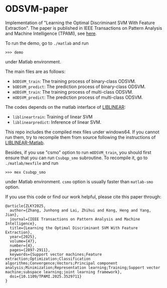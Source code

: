 # ODSVM-paper
Implementation of "Learning the Optimal Discriminant SVM With Feature Extraction". The paper is published in IEEE Transactions on Pattern Analysis and Machine Intelligence (TPAMI), see [here](https://doi:10.1109/TPAMI.2025.3529711).

To run the demo, go to `./matlab` and run
```[matlab]
>>> demo
```
under Matlab environment.

The main files are as follows:
- `bODSVM_train`: The training process of binary-class ODSVM.
- `bODSVM_predict`: The prediction process of binary-class ODSVM.
- `mODSVM_train`: The training process of multi-class ODSVM. 
- `mODSVM_predict`: The prediction process of multi-class ODSVM.

The codes depends on the matlab interface of [LIBLINEAR](https://github.com/cjlin1/liblinear):
- `liblineartrain`: Training of linear SVM
- `liblinearpredict`: Inference of linear SVM.

This repo includes the compiled mex files under windows64.
If you cannot run them, try to recompile them from source following the instructions of [LIBLINEAR-Matlab](https://github.com/cjlin1/liblinear/tree/master/matlab).

Besides, if you use "csmo" option to run `mODSVM_train`, you should first ensure that you can run `Csubqp_smo` subroutine.
To recompile it, go to `./matlab/mexfile` and run 
```[matlab]
>>> mex Csubqp_smo
```
under Matlab environment.
`csmo` option is usually faster than `matlab-smo` option.

If you use this code or find our work helpful, please cite this paper through:
```[LaTeX]
@article{ZLKY2025,
  author={Zhang, Junhong and Lai, Zhihui and Kong, Heng and Yang, Jian},
  journal={IEEE Transactions on Pattern Analysis and Machine Intelligence}, 
  title={Learning the Optimal Discriminant SVM With Feature Extraction}, 
  year={2025},
  volume={47},
  number={4},
  pages={2897-2911},
  keywords={Support vector machines;Feature extraction;Optimization;Classification algorithms;Convergence;Vectors;Principal component analysis;Minimization;Representation learning;Training;Support vector machine;subspace learning;joint learning framework},
  doi={10.1109/TPAMI.2025.3529711}
}
```
